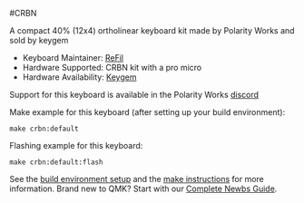 #CRBN

A compact 40% (12x4) ortholinear keyboard kit made by Polarity Works and sold by keygem

* Keyboard Maintainer: [ReFil](https://github.com/ReFil)
* Hardware Supported: CRBN kit with a pro micro
* Hardware Availability: [Keygem](https://keygem.store/collections/group-buys/products/group-buy-featherlight-40-kit)

Support for this keyboard is available in the Polarity Works [discord](https://discord.gg/NysAH3Gser)

Make example for this keyboard (after setting up your build environment):

    make crbn:default

Flashing example for this keyboard:

    make crbn:default:flash

See the [build environment setup](https://docs.qmk.fm/#/getting_started_build_tools) and the [make instructions](https://docs.qmk.fm/#/getting_started_make_guide) for more information. Brand new to QMK? Start with our [Complete Newbs Guide](https://docs.qmk.fm/#/newbs).
